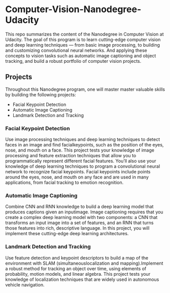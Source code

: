 # Computer-Vision-Nanodegree-Udacity
This repo summarizes the content of the Nanodegree in Computer Vision at Udacity. The goal of this program is to learn cutting-edge computer vision and deep learning techniques — from basic image processing, to building and customizing convolutional neural networks. And applying these concepts to vision tasks such as automatic image captioning and object tracking, and build a robust portfolio of computer vision projects.

## Projects
Throughout this Nanodegree program, one will master master valuable skills by building the following projects:
  - Facial Keypoint Detection
  - Automatic Image Captioning
  - Landmark Detection and Tracking

### Facial Keypoint Detection
Use image processing techniques and deep learning techniques to detect faces in an image and find facialkeypoints, such as the position of the eyes, nose, and mouth on a face.
This project tests your knowledge of image processing and feature extraction techniques that allow you to programmatically represent different facial features. You’ll also use your knowledge of deep learning techniques to program a convolutional neural network to recognize facial keypoints. Facial keypoints include points around the eyes, nose, and mouth on any face and are used in many applications, from facial tracking to emotion recognition.

### Automatic Image Captioning
Combine CNN and RNN knowledge to build a deep learning model that produces captions given an inputimage.
Image captioning requires that you create a complex deep learning model with two components: a CNN that transforms an input image into a set of features, and an RNN that turns those features into rich, descriptive language. In this project, you will implement these cutting-edge deep learning architectures.

### Landmark Detection and Tracking
Use feature detection and keypoint descriptors to build a map of the environment with SLAM (simultaneouslocalization and mapping).Implement a robust method for tracking an object over time, using elements of probability, motion models, and linear algebra. This project tests your knowledge of localization techniques that are widely used in autonomous vehicle navigation.
